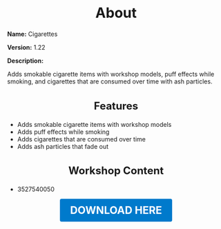 <h1 style="text-align:center; font-size:2rem; font-weight:bold;">About</h1>

**Name:**
Cigarettes

**Version:**
1.22

**Description:**

Adds smokable cigarette items with workshop models, puff effects while smoking, and cigarettes that are consumed over time with ash particles.

<h2 style="text-align:center; font-size:1.5rem; font-weight:bold;">Features</h2>

- Adds smokable cigarette items with workshop models
- Adds puff effects while smoking
- Adds cigarettes that are consumed over time
- Adds ash particles that fade out


<h2 style="text-align:center; font-size:1.5rem; font-weight:bold;">Workshop Content</h2>

- 3527540050





<p align="center"><a href="https://github.com/LiliaFramework/Modules/raw/refs/heads/gh-pages/cigs.zip" style="display:inline-block;padding:12px 24px;font-size:1.5rem;font-weight:bold;text-decoration:none;color:#fff;background-color:var(--md-primary-fg-color,#007acc);border-radius:4px;">DOWNLOAD HERE</a></p>